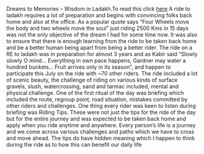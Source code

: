 Dreams to Memories – Wisdom in Ladakh.To read this click [here](language.md)
A ride to ladakh requires a lot of preparation and begins with convincing folks back home and also at the office. 
As a popular quote says “Four Wheels move the body and two wheels move the soul” just riding 2500 Kms in 15 days was not the only objective
of the dream I had for some time now. 
It was also to ensure that there is enough learning from the ride to be taken 
back home and be a better human being apart from being a better rider.
The ride on a RE to ladakh was in preparation for almost 3 years
and as Kabir said “Slowly slowly O mind... 
Everything in own pace happens, Gardner may water a hundred buckets...
Fruit arrives only in its season”, 
and happen to participate this July on the ride with ~70 other riders.
The ride included a lot of scenic beauty,
the challenge of riding on various kinds of surface gravels,
slush, watercrossing, sand and tarmac included,
mental and physical challenge. 
One of the first ritual of the day was briefing which included the route,
regroup point, road situation, mistakes committed by other riders and challenges.
One thing every rider was keen to listen during briefing was Riding Tips.
These were not just the tips for the ride of the day but
for the entire journey and was expected to be taken back home
and apply when you ride anytime and anywhere. 
Every person’s life is a journey and we come across various challenges
and paths which we have to cross and move ahead. 
The tips do have hidden meaning which I happen to think during
the ride as to how this can benefit our daily life

